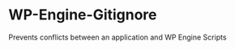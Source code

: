 WP-Engine-Gitignore
===================

Prevents conflicts between an application and WP Engine Scripts
